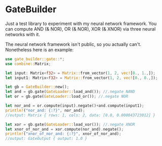 # GateBuilder
Just a test library to experiment with my neural network framework.
You can compute AND (& NOR), OR (& NOR), XOR (& XNOR) via three neural networks with it.

The neural network framework isn't public, so you actually can't. 
Nonetheless here is an example:

```rust
use gate_builder::gate::*;
use combine::Matrix;

let input: Matrix<f32> = Matrix::from_vector(1, 2, vec![0., 1.,]);
let input1: Matrix<f32> = Matrix::from_vector(1, 2, vec![0., 0.,]);

let gb = GateBuilder::new();
let and = gb.gate(GateLoader::load_and()); //.negate NAND
let or = gb.gate(GateLoader::load_or()); //.negate NOR

let nor_and = or.compute(input).negate()+and.compute(input1);
println!("nor_and: {:?}", nor_and);
//output: Matrix { rows: 1, cols: 2, data: [0.0, 0.000043723012] }

let xor = gb.gate(GateLoader::load_xor()); //.negate XNOR
let xnor_of_nor_and = xor.compute(nor_and).negate();
println!("xnor_of_nor_and: {:?}", xnor_of_nor_and);
//output: GateOutput { output: 1.0 }
```
